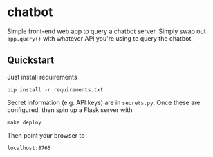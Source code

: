 # chatbot

Simple front-end web app to query a chatbot server. Simply swap out `app.query()` with whatever API you're using to query the chatbot.

## Quickstart

Just install requirements
```
pip install -r requirements.txt
```

Secret information (e.g. API keys) are in `secrets.py`. Once these are configured, then spin up a Flask server with 
```
make deploy
```

Then point your browser to
```
localhost:8765
```
